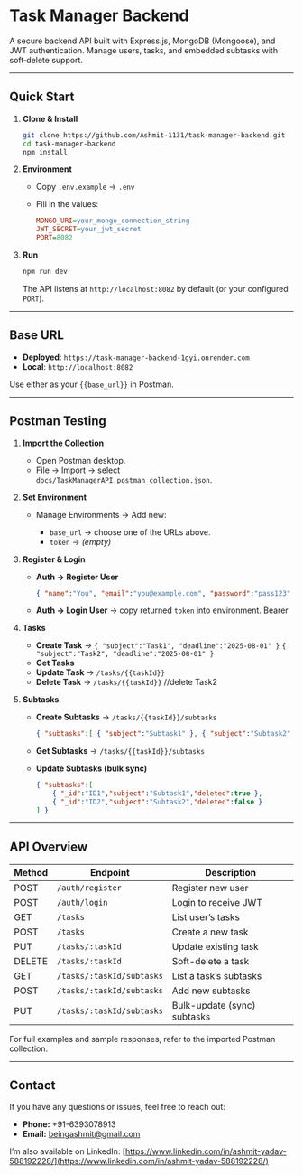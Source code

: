 # Task Manager Backend

A secure backend API built with Express.js, MongoDB (Mongoose), and JWT authentication. Manage users, tasks, and embedded subtasks with soft‑delete support.

---

## Quick Start

1. **Clone & Install**

   ```bash
   git clone https://github.com/Ashmit-1131/task-manager-backend.git
   cd task-manager-backend
   npm install
   ```

2. **Environment**

   * Copy `.env.example` → `.env`
   * Fill in the values:

     ```ini
     MONGO_URI=your_mongo_connection_string
     JWT_SECRET=your_jwt_secret
     PORT=8082
     ```

3. **Run**

   ```bash
   npm run dev
   ```

   The API listens at `http://localhost:8082` by default (or your configured `PORT`).

---

## Base URL

* **Deployed**: `https://task-manager-backend-1gyi.onrender.com`
* **Local**:    `http://localhost:8082`

Use either as your `{{base_url}}` in Postman.

---

## Postman Testing

1. **Import the Collection**

   * Open Postman desktop.
   * File → Import → select `docs/TaskManagerAPI.postman_collection.json`.

2. **Set Environment**

   * Manage Environments → Add new:

     * `base_url` → choose one of the URLs above.
     * `token` → *(empty)*

3. **Register & Login**

   * **Auth → Register User**

     ```json
     { "name":"You", "email":"you@example.com", "password":"pass123" }
     ```
   * **Auth → Login User** → copy returned `token` into environment. Bearer <token>
   

4. **Tasks**

   * **Create Task** → `{ "subject":"Task1", "deadline":"2025-08-01" }`
                         `{ "subject":"Task2", "deadline":"2025-08-01" }`
   * **Get Tasks**
   * **Update Task** → `/tasks/{{taskId}}`
   * **Delete Task** → `/tasks/{{taskId}}`  //delete Task2

5. **Subtasks**

   * **Create Subtasks** → `/tasks/{{taskId}}/subtasks`

     ```json
     { "subtasks":[ { "subject":"Subtask1" }, { "subject":"Subtask2" } ] }
     ```
   * **Get Subtasks** → `/tasks/{{taskId}}/subtasks`
   * **Update Subtasks (bulk sync)**

     ```json
     { "subtasks":[
         { "_id":"ID1","subject":"Subtask1","deleted":true },
         { "_id":"ID2","subject":"Subtask2","deleted":false }
     ] }
     ```

---

## API Overview

| Method | Endpoint                  | Description                 |
| ------ | ------------------------- | --------------------------- |
| POST   | `/auth/register`          | Register new user           |
| POST   | `/auth/login`             | Login to receive JWT        |
| GET    | `/tasks`                  | List user’s tasks           |
| POST   | `/tasks`                  | Create a new task           |
| PUT    | `/tasks/:taskId`          | Update existing task        |
| DELETE | `/tasks/:taskId`          | Soft-delete a task          |
| GET    | `/tasks/:taskId/subtasks` | List a task’s subtasks      |
| POST   | `/tasks/:taskId/subtasks` | Add new subtasks            |
| PUT    | `/tasks/:taskId/subtasks` | Bulk-update (sync) subtasks |

For full examples and sample responses, refer to the imported Postman collection.

---



##  Contact

If you have any questions or issues, feel free to reach out:

* **Phone:** +91-6393078913
* **Email:** [beingashmit@gmail.com](mailto:beingashmit@gmail.com)

I’m also available on LinkedIn: [https://www.linkedin.com/in/ashmit-yadav-588192228/](https://www.linkedin.com/in/ashmit-yadav-588192228/)
